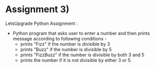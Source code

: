 # Assignment 3)
LetsUpgrade Python Assignment :

* Python program that asks user to enter a number and then prints message according to following conditions -
     - prints "Fizz" if the number is divisible by 3
     - prints "Buzz" if the number is divisible by 5
     - prints "FizzBuzz" if the number is divisible by both 3 and 5
     - prints the number if it is not divisible by either 3 or 5 
